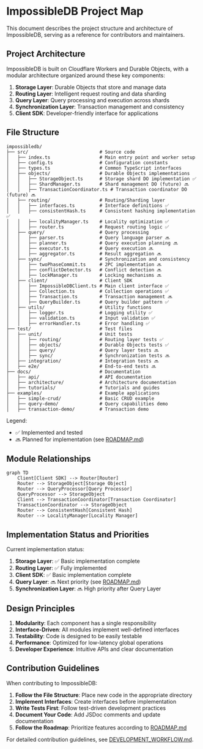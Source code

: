 # ImpossibleDB Project Map

This document describes the project structure and architecture of ImpossibleDB, serving as a reference for contributors and maintainers.

## Project Architecture

ImpossibleDB is built on Cloudflare Workers and Durable Objects, with a modular architecture organized around these key components:

1. **Storage Layer**: Durable Objects that store and manage data
2. **Routing Layer**: Intelligent request routing and data sharding
3. **Query Layer**: Query processing and execution across shards
4. **Synchronization Layer**: Transaction management and consistency
5. **Client SDK**: Developer-friendly interface for applications

## File Structure

```
impossibledb/
├── src/                          # Source code
│   ├── index.ts                  # Main entry point and worker setup
│   ├── config.ts                 # Configuration constants
│   ├── types.ts                  # Common TypeScript interfaces
│   ├── objects/                  # Durable Objects implementations
│   │   ├── StorageObject.ts      # Storage shard DO implementation ✅
│   │   ├── ShardManager.ts       # Shard management DO (future) 🔜
│   │   ├── TransactionCoordinator.ts # Transaction coordinator DO (future) 🔜
│   ├── routing/                  # Routing/Sharding layer
│   │   ├── interfaces.ts         # Interface definitions ✅
│   │   ├── consistentHash.ts     # Consistent hashing implementation ✅
│   │   ├── localityManager.ts    # Locality optimization ✅
│   │   ├── router.ts             # Request routing logic ✅
│   ├── query/                    # Query processing
│   │   ├── parser.ts             # Query language parser 🔜
│   │   ├── planner.ts            # Query execution planning 🔜
│   │   ├── executor.ts           # Query execution 🔜
│   │   ├── aggregator.ts         # Result aggregation 🔜
│   ├── sync/                     # Synchronization and consistency
│   │   ├── twoPhaseCommit.ts     # 2PC implementation 🔜
│   │   ├── conflictDetector.ts   # Conflict detection 🔜
│   │   ├── lockManager.ts        # Locking mechanisms 🔜
│   ├── client/                   # Client SDK
│   │   ├── ImpossibleDBClient.ts # Main client interface ✅
│   │   ├── Collection.ts         # Collection operations ✅
│   │   ├── Transaction.ts        # Transaction management 🔜
│   │   ├── QueryBuilder.ts       # Query builder pattern ✅
│   ├── utils/                    # Utility functions
│   │   ├── logger.ts             # Logging utility ✅
│   │   ├── validation.ts         # Input validation ✅
│   │   ├── errorHandler.ts       # Error handling ✅
├── test/                         # Test files
│   ├── unit/                     # Unit tests
│   │   ├── routing/              # Routing layer tests ✅
│   │   ├── objects/              # Durable Objects tests ✅
│   │   ├── query/                # Query layer tests 🔜
│   │   ├── sync/                 # Synchronization tests 🔜
│   ├── integration/              # Integration tests 🔜
│   ├── e2e/                      # End-to-end tests 🔜
├── docs/                         # Documentation
│   ├── api/                      # API documentation
│   ├── architecture/             # Architecture documentation
│   ├── tutorials/                # Tutorials and guides
├── examples/                     # Example applications
│   ├── simple-crud/              # Basic CRUD example
│   ├── query-demo/               # Query capabilities demo
│   ├── transaction-demo/         # Transaction demo
```

Legend:
- ✅ Implemented and tested
- 🔜 Planned for implementation (see [ROADMAP.md](./ROADMAP.md))

## Module Relationships

```mermaid
graph TD
    Client[Client SDK] --> Router[Router]
    Router --> StorageObject[Storage Object]
    Router --> QueryProcessor[Query Processor]
    QueryProcessor --> StorageObject
    Client --> TransactionCoordinator[Transaction Coordinator]
    TransactionCoordinator --> StorageObject
    Router --> ConsistentHash[Consistent Hash]
    Router --> LocalityManager[Locality Manager]
```

## Implementation Status and Priorities

Current implementation status:

1. **Storage Layer**: ✅ Basic implementation complete
2. **Routing Layer**: ✅ Fully implemented
3. **Client SDK**: ✅ Basic implementation complete
4. **Query Layer**: 🔜 Next priority (see [ROADMAP.md](./ROADMAP.md))
5. **Synchronization Layer**: 🔜 High priority after Query Layer

## Design Principles

1. **Modularity**: Each component has a single responsibility
2. **Interface-Driven**: All modules implement well-defined interfaces
3. **Testability**: Code is designed to be easily testable
4. **Performance**: Optimized for low-latency global operations
5. **Developer Experience**: Intuitive APIs and clear documentation

## Contribution Guidelines

When contributing to ImpossibleDB:

1. **Follow the File Structure**: Place new code in the appropriate directory
2. **Implement Interfaces**: Create interfaces before implementation
3. **Write Tests First**: Follow test-driven development practices
4. **Document Your Code**: Add JSDoc comments and update documentation
5. **Follow the Roadmap**: Prioritize features according to [ROADMAP.md](./ROADMAP.md)

For detailed contribution guidelines, see [DEVELOPMENT_WORKFLOW.md](./DEVELOPMENT_WORKFLOW.md).
